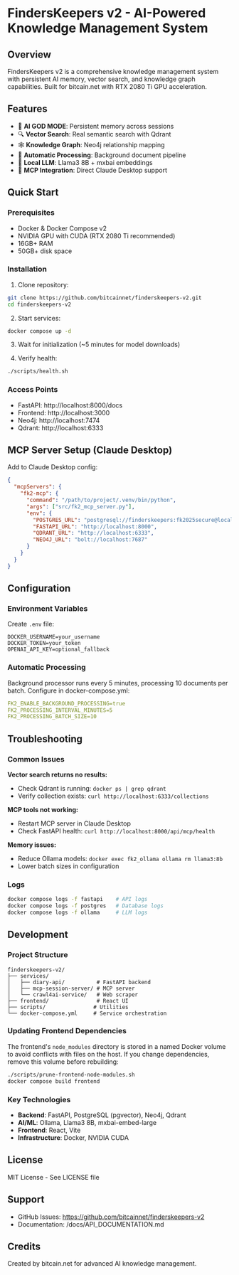 # FindersKeepers v2 - AI-Powered Knowledge Management System

## Overview
FindersKeepers v2 is a comprehensive knowledge management system with persistent AI memory, vector search, and knowledge graph capabilities. Built for bitcain.net with RTX 2080 Ti GPU acceleration.

## Features
- 🧠 **AI GOD MODE**: Persistent memory across sessions
- 🔍 **Vector Search**: Real semantic search with Qdrant
- 🕸️ **Knowledge Graph**: Neo4j relationship mapping
- 📝 **Automatic Processing**: Background document pipeline
- 🤖 **Local LLM**: Llama3 8B + mxbai embeddings
- 🔄 **MCP Integration**: Direct Claude Desktop support

## Quick Start

### Prerequisites
- Docker & Docker Compose v2
- NVIDIA GPU with CUDA (RTX 2080 Ti recommended)
- 16GB+ RAM
- 50GB+ disk space

### Installation

1. Clone repository:
```bash
git clone https://github.com/bitcainnet/finderskeepers-v2.git
cd finderskeepers-v2
```

2. Start services:
```bash
docker compose up -d
```

3. Wait for initialization (~5 minutes for model downloads)

4. Verify health:
```bash
./scripts/health.sh
```

### Access Points
- FastAPI: http://localhost:8000/docs
- Frontend: http://localhost:3000
- Neo4j: http://localhost:7474
- Qdrant: http://localhost:6333

## MCP Server Setup (Claude Desktop)

Add to Claude Desktop config:
```json
{
  "mcpServers": {
    "fk2-mcp": {
      "command": "/path/to/project/.venv/bin/python",
      "args": ["src/fk2_mcp_server.py"],
      "env": {
        "POSTGRES_URL": "postgresql://finderskeepers:fk2025secure@localhost:5432/finderskeepers_v2",
        "FASTAPI_URL": "http://localhost:8000",
        "QDRANT_URL": "http://localhost:6333",
        "NEO4J_URL": "bolt://localhost:7687"
      }
    }
  }
}
```

## Configuration

### Environment Variables
Create `.env` file:
```env
DOCKER_USERNAME=your_username
DOCKER_TOKEN=your_token
OPENAI_API_KEY=optional_fallback
```

### Automatic Processing
Background processor runs every 5 minutes, processing 10 documents per batch. Configure in docker-compose.yml:
```yaml
FK2_ENABLE_BACKGROUND_PROCESSING=true
FK2_PROCESSING_INTERVAL_MINUTES=5
FK2_PROCESSING_BATCH_SIZE=10
```

## Troubleshooting

### Common Issues

**Vector search returns no results:**
- Check Qdrant is running: `docker ps | grep qdrant`
- Verify collection exists: `curl http://localhost:6333/collections`

**MCP tools not working:**
- Restart MCP server in Claude Desktop
- Check FastAPI health: `curl http://localhost:8000/api/mcp/health`

**Memory issues:**
- Reduce Ollama models: `docker exec fk2_ollama ollama rm llama3:8b`
- Lower batch sizes in configuration

### Logs
```bash
docker compose logs -f fastapi    # API logs
docker compose logs -f postgres   # Database logs
docker compose logs -f ollama     # LLM logs
```

## Development

### Project Structure
```
finderskeepers-v2/
├── services/
│   ├── diary-api/          # FastAPI backend
│   ├── mcp-session-server/ # MCP server
│   └── crawl4ai-service/   # Web scraper
├── frontend/               # React UI
├── scripts/               # Utilities
└── docker-compose.yml     # Service orchestration
```

### Updating Frontend Dependencies

The frontend's `node_modules` directory is stored in a named Docker volume to avoid
conflicts with files on the host. If you change dependencies, remove this volume
before rebuilding:

```bash
./scripts/prune-frontend-node-modules.sh
docker compose build frontend
```

### Key Technologies
- **Backend**: FastAPI, PostgreSQL (pgvector), Neo4j, Qdrant
- **AI/ML**: Ollama, Llama3 8B, mxbai-embed-large
- **Frontend**: React, Vite
- **Infrastructure**: Docker, NVIDIA CUDA

## License
MIT License - See LICENSE file

## Support
- GitHub Issues: https://github.com/bitcainnet/finderskeepers-v2
- Documentation: /docs/API_DOCUMENTATION.md

## Credits
Created by bitcain.net for advanced AI knowledge management.
